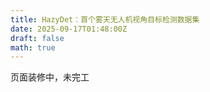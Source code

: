 ```yaml
---
title: HazyDet：首个雾天无人机视角目标检测数据集
date: 2025-09-17T01:48:00Z
draft: false
math: true
---
```


页面装修中，未完工
